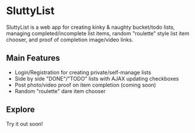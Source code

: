 # SluttyList
SluttyList is a web app for creating kinky & naughty bucket/todo lists, managing completed/incomplete list items, random "roulette" style list item chooser, and proof of completion image/video links.

## Main Features
- Login/Registration for creating private/self-manage lists
- Side by side "DONE"/"TODO" lists with AJAX updating checkboxes
- Post photo/video proof on item completion (coming soon)
- Random "roulette" dare item chooser

## Explore
Try it out soon!


